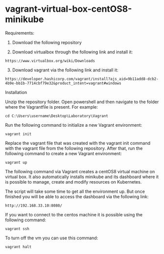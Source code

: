 # vagrant-virtual-box-centOS8-minikube

Requirements:

1. Download the following repository

2. Download virtualbox through the following link and install it:

```shell
https://www.virtualbox.org/wiki/Downloads
```

3. Download vagrant via the following link and install it:

```shell
https://developer.hashicorp.com/vagrant/install?ajs_aid=9b11add8-dcb2-4b9e-bb1b-7714cbf79e32&product_intent=vagrant#windows 
```

Installation

Unzip the repository folder. Open powershell and then navigate to the folder where the Vagrantfile is present. For example:

```shell
cd C:\Users\username\Desktop\Laboratory\Vagrant
```
Run the following command to initialize a new Vagrant environment:

```shell
vagrant init
```
Replace the vagrant file that was created with the vagrant init command with the vagrant file from the following repository.
After that, run the following command to create a new Vagrant environment:

```shell
vagrant up
```

The following command via Vagrant creates a centOS8 virtual machine on virtual box. It also automatically installs minikube and its dashboard where it is possible to manage, create and modify resources on Kubernetes.

The script will take some time to get all the environment up. But once finished you will be able to access the dashboard via the following link:

```shell
http://192.168.33.10:8080/
```

If you want to connect to the centos machine it is possible using the following command:


```shell
vagrant ssh
```

To turn off the vm you can use this command:

```shell
vagrant halt
```
